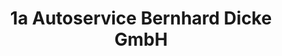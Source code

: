 ---
title: "1a Autoservice Bernhard Dicke GmbH"
url: /anroechte/1a-autoservice-bernhard-dicke-gmbh/
shop: Autowerkstatt
---